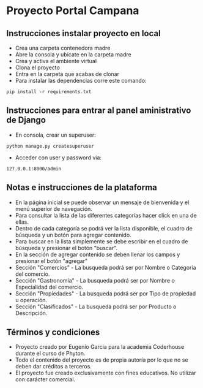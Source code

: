 # Proyecto Portal Campana

## Instrucciones instalar proyecto en local
+ Crea una carpeta contenedora madre
+ Abre la consola y ubicate en la carpeta madre
+ Crea y activa el ambiente virtual
+ Clona el proyecto
+ Entra en la carpeta que acabas de clonar
+ Para instalar las dependencias corre este comando:

```
pip install -r requirements.txt
```

## Instrucciones para entrar al panel aministrativo de Django
+ En consola, crear un superuser:
```
python manage.py createsuperuser
```
+ Acceder con user y password via:
```
127.0.0.1:8000/admin
```

## Notas e instrucciones de la plataforma
+ En la página inicial se puede observar un mensaje de bienvenida y el menú superior de navegación.
+ Para consultar la lista de las diferentes categorías hacer click en una de ellas.
+ Dentro de cada categoría se podrá ver la lista disponible, el cuadro de búsqueda y un botón para agregar contenido.
+ Para buscar en la lista simplemente se debe escribir en el cuadro de búsqueda y presionar el botón "buscar".
+ En la sección de agregar contenido se deben llenar los campos y presionar el botón "agregar"
+ Sección "Comercios" - La busqueda podrá ser por Nombre o Categoría del comercio.
+ Sección "Gastronomía" - La busqueda podrá ser por Nombre o Especialidad del comercio.
+ Sección "Propiedades" - La busqueda podrá ser por Tipo de propiedad u operación.
+ Sección "Clasificados" - La busqueda podrá ser por Producto o Descripción.

## Términos y condiciones
+ Proyecto creado por Eugenio Garcia para la academia Coderhouse durante el curso de Phyton.
+ Todo el contenido del proyecto es de propia autoría por lo que no se deben dar créditos a terceros.
+ El proyecto fue creado exclusivamente con fines educativos. No utilizar con carácter comercial.
